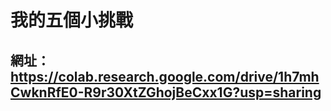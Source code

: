 # 我的五個小挑戰
## 網址：https://colab.research.google.com/drive/1h7mhCwknRfE0-R9r30XtZGhojBeCxx1G?usp=sharing
